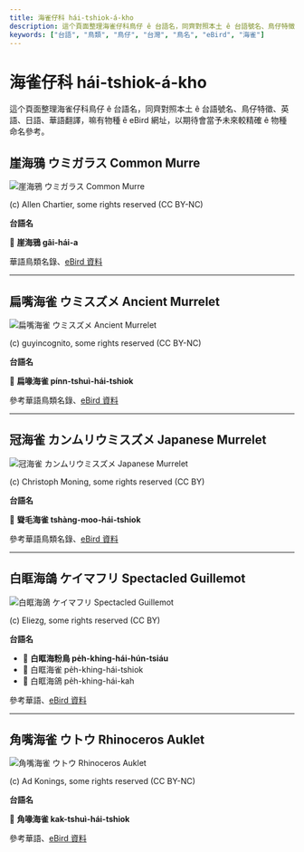 ```yaml
---
title: 海雀仔科 hái-tshiok-á-kho
description: 這个頁面整理海雀仔科鳥仔 ê 台語名，同齊對照本土 ê 台語號名、鳥仔特徵、英語、日語、華語翻譯，嘛有物種 ê eBird 網址，以期待會當予未來較精確 ê 物種命名參考。
keywords: ["台語", "鳥類", "鳥仔", "台灣", "鳥名", "eBird", "海雀"]
---
```


# 海雀仔科 hái-tshiok-á-kho

這个頁面整理海雀仔科鳥仔 ê 台語名，同齊對照本土 ê 台語號名、鳥仔特徵、英語、日語、華語翻譯，嘛有物種 ê eBird 網址，以期待會當予未來較精確 ê 物種命名參考。

## 崖海鴉 ウミガラス Common Murre

![崖海鴉 ウミガラス Common Murre](https://inaturalist-open-data.s3.amazonaws.com/photos/249869047/medium.jpg)

(c) Allen Chartier, some rights reserved (CC BY-NC)

**台語名**

🎯 **崖海鴉 gâi-hái-a**

華語鳥類名錄、[eBird 資料](https://ebird.org/species/commur)

---

## 扁嘴海雀 ウミスズメ Ancient Murrelet

![扁嘴海雀 ウミスズメ Ancient Murrelet](https://inaturalist-open-data.s3.amazonaws.com/photos/19719328/medium.jpeg)

(c) guyincognito, some rights reserved (CC BY-NC)

**台語名**

🎯 **扁喙海雀 pínn-tshuì-hái-tshiok**

參考華語鳥類名錄、[eBird 資料](https://ebird.org/species/ancmur)

---

## 冠海雀 カンムリウミスズメ Japanese Murrelet

![冠海雀 カンムリウミスズメ Japanese Murrelet](https://inaturalist-open-data.s3.amazonaws.com/photos/102491705/medium.jpeg)

(c) Christoph Moning, some rights reserved (CC BY)

**台語名**

🎯 **聳毛海雀 tshàng-moo-hái-tshiok**

參考華語鳥類名錄、[eBird 資料](https://ebird.org/species/japmur1)

---

## 白眶海鴿 ケイマフリ Spectacled Guillemot

![白眶海鴿 ケイマフリ Spectacled Guillemot](https://inaturalist-open-data.s3.amazonaws.com/photos/13130999/medium.jpg)

(c) Eliezg, some rights reserved (CC BY)

**台語名**

- 🎯 **白眶海粉鳥 pe̍h-khing-hái-hún-tsiáu**
- 🎯 白眶海雀 pe̍h-khing-hái-tshiok
- 🎯 白眶海鴿 pe̍h-khing-hái-kah

參考華語、[eBird 資料](https://ebird.org/species/spegui1)

---

## 角嘴海雀 ウトウ Rhinoceros Auklet

![角嘴海雀 ウトウ Rhinoceros Auklet](https://inaturalist-open-data.s3.amazonaws.com/photos/46202536/medium.jpg)

(c) Ad Konings, some rights reserved (CC BY-NC)

**台語名**

🎯 **角喙海雀 kak-tshuì-hái-tshiok**

參考華語、[eBird 資料](https://ebird.org/species/rhiauk)
